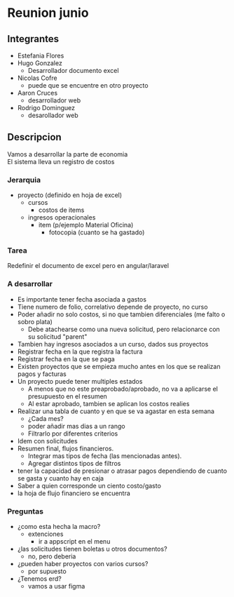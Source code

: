 # Reunion junio
## Integrantes
- Estefania Flores
- Hugo Gonzalez
    - Desarrollador documento excel
- Nicolas Cofre
    - puede que se encuentre en otro proyecto
- Aaron Cruces 
    - desarrollador web
- Rodrigo Dominguez
    - desarollador web

## Descripcion
Vamos a desarrollar la parte de economia  
El sistema lleva un registro de costos  

### Jerarquia
- proyecto (definido en hoja de excel)
    - cursos
        - costos de items 
    - ingresos operacionales
        - item (p/ejemplo Material Oficina)
            - fotocopia (cuanto se ha gastado) 
### Tarea
Redefinir el documento de excel pero en angular/laravel

### A desarrollar
- Es importante tener fecha asociada a gastos
- Tiene numero de folio, correlativo depende de proyecto, no curso
- Poder añadir no solo costos, si no que tambien diferenciales (me falto o sobro plata)
    - Debe atachearse como una nueva solicitud, pero relacionarce con su solicitud "parent"
- Tambien hay ingresos  asociados a un curso, dados sus proyectos
- Registrar fecha en la que registra la factura
- Registrar fecha en la que se paga
- Existen proyectos que se empieza mucho antes en los que se realizan pagos y facturas
- Un proyecto puede tener multiples estados
    - A menos que no este preaprobado/aprobado, no va a aplicarse el presupuesto en el resumen
    - Al estar aprobado, tambien se aplican los costos realies
- Realizar una tabla de cuanto y en que se va agastar en esta semana
    - ¿Cada mes?
    - poder añadir mas dias a un rango
    - Filtrarlo por diferentes criterios
- Idem con solicitudes
- Resumen final, flujos financieros. 
    - Integrar mas tipos de fecha (las mencionadas antes).
    - Agregar distintos tipos de filtros
- tener la capacidad de presionar o atrasar pagos dependiendo de cuanto se gasta y cuanto hay en caja
- Saber a quien corresponde un ciento costo/gasto
- la hoja de flujo financiero se encuentra 


### Preguntas
- ¿como esta hecha la macro?
    - extenciones
        - ir a appscript en el menu
- ¿las solicitudes tienen boletas u otros documentos?
    - no, pero deberia
- ¿pueden haber proyectos con varios cursos?
    - por supuesto
- ¿Tenemos erd?
    - vamos a usar figma


